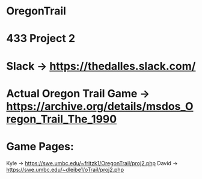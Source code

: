 # OregonTrail

# 433 Project 2
# Slack -> https://thedalles.slack.com/
# Actual Oregon Trail Game -> https://archive.org/details/msdos_Oregon_Trail_The_1990

# Game Pages:
Kyle -> https://swe.umbc.edu/~fritzk1/OregonTrail/proj2.php
David -> https://swe.umbc.edu/~dleibe1/oTrail/proj2.php
